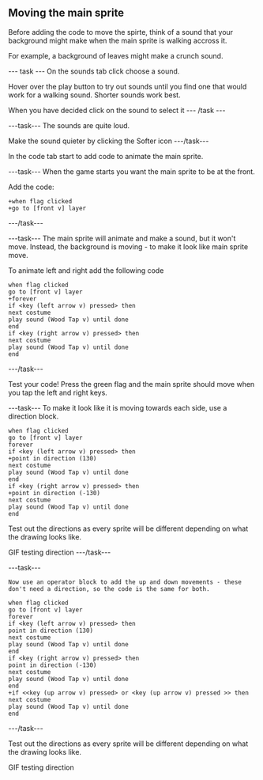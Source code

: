 ## Moving the main sprite

Before adding the code to move the spirte, think of a sound that your background might make when the main sprite is walking accross it. 

For example, a background of leaves might make a crunch sound. 

--- task ---
On the sounds tab click choose a sound.

Hover over the play button to try out sounds until you find one that would work for a walking sound. Shorter sounds work best. 

When you have decided click on the sound to select it
--- /task ---

---task---
The sounds are quite loud.

Make the sound quieter by clicking the Softer icon
---/task---

In the code tab start to add code to animate the main sprite.

---task---
When the game starts you want the main sprite to be at the front.

Add the code:

```blocks3
+when flag clicked
+go to [front v] layer
```
---/task---


---task---
The main sprite will animate and make a sound, but it won't move. Instead, the background is moving - to make it look like main sprite move.

To animate left and right add the following code 

```blocks3
when flag clicked
go to [front v] layer
+forever
if <key (left arrow v) pressed> then
next costume
play sound (Wood Tap v) until done
end
if <key (right arrow v) pressed> then
next costume
play sound (Wood Tap v) until done
end
```
---/task---

Test your code! Press the green flag and the main sprite should move when you tap the left and right keys.

---task---
To make it look like it is moving towards each side, use a direction block.

```blocks3
when flag clicked
go to [front v] layer
forever
if <key (left arrow v) pressed> then
+point in direction (130)
next costume
play sound (Wood Tap v) until done
end
if <key (right arrow v) pressed> then
+point in direction (-130)
next costume
play sound (Wood Tap v) until done
end
```

Test out the directions as every sprite will be different depending on what the drawing looks like.

GIF testing direction
---/task---

---task---
```blocks3
Now use an operator block to add the up and down movements - these don't need a direction, so the code is the same for both.

when flag clicked
go to [front v] layer
forever
if <key (left arrow v) pressed> then
point in direction (130)
next costume
play sound (Wood Tap v) until done
end
if <key (right arrow v) pressed> then
point in direction (-130)
next costume
play sound (Wood Tap v) until done
end
+if <<key (up arrow v) pressed> or <key (up arrow v) pressed >> then
next costume
play sound (Wood Tap v) until done
end
```
---/task---

Test out the directions as every sprite will be different depending on what the drawing looks like.

GIF testing direction